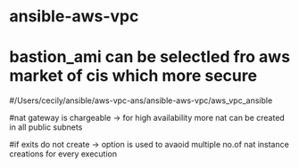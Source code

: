 # ansible-aws-vpc
# bastion_ami can be selectled fro aws market of cis which more secure

#/Users/cecily/ansible/aws-vpc-ans/ansible-aws-vpc/aws_vpc_ansible

#nat gateway is chargeable -> for high availability more nat can be created in all public subnets

#if exits do not create -> option is used to avaoid multiple no.of nat instance creations for every execution
